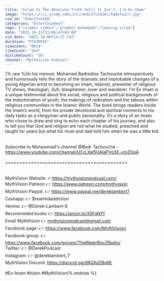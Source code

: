 ```yaml
---
title: "Islam Is The Absolute Truth Until It Isn't: I'm Ex-Imam"
image: "https:\/\/i.ytimg.com\/vi\/UnbLS7uxGZA\/hqdefault.jpg"
vid_id: "UnbLS7uxGZA"
categories: "Entertainment"
tags: ["islamic videos","prophet muhammad","leaving islam"]
date: "2021-10-11T13:06:47+03:00"
vid_date: "2021-10-06T14:27:23Z"
duration: "PT42M58S"
viewcount: "8014"
likeCount: "554"
dislikeCount: "20"
channel: "MythVision Podcast"
---
```

{% raw %}In his memoir, Mohamed Badredine Tachouche introspectively and humorously tells the story of the dramatic and improbable changes of a young Algerian artist to becoming an Imam, Islamist, presenter of religious TV shows, theologian, Sufi, blasphemer, lover and wanderer. I’m Ex Imam is a unique testimonial about the social, religious and political backgrounds of the indoctrination of youth, the makings of radicalism and the taboos within religious communities in the Islamic World. The book brings readers inside the Imam’s world, from his private devotional and spiritual moments to his daily tasks as a clergyman and public personality. It’s a story of an Imam who chose to draw and sing to echo each chapter of his journey, and also to tell you that God and religion are not what he studied, preached and taught for years but what his mum and dad told him when he was a little kid.<br /><br /><br />Subscribe to Muhammad's channel @Badr Tachouche - <a rel="nofollow" target="blank" href="https://www.youtube.com/channel/UCrLXaI5UAlaPVg3E-umZOqA">https://www.youtube.com/channel/UCrLXaI5UAlaPVg3E-umZOqA</a><br /><br />===========================================<br /><br /><br />MythVision Website:  🔥   <a rel="nofollow" target="blank" href="https://mythvisionpodcast.com/">https://mythvisionpodcast.com/</a><br />MythVision Patreon    👉  <a rel="nofollow" target="blank" href="https://www.patreon.com/mythvision">https://www.patreon.com/mythvision</a><br />MythVision  Paypal.    👉  <a rel="nofollow" target="blank" href="https://www.paypal.me/dereklambert7">https://www.paypal.me/dereklambert7</a> <br />Cashapp:                       👉  $rewiredaddiction<br />Venmo:                          👉  @Derek-Lambert-9<br />Recommeded books   👉  <a rel="nofollow" target="blank" href="https://amzn.to/35FqNYf">https://amzn.to/35FqNYf</a> <br />Email MythVision         👉  mythvisionpodcast@gmail.com <br />Facebook page:            👉  <a rel="nofollow" target="blank" href="https://www.facebook.com/MythVision/">https://www.facebook.com/MythVision/</a><br />Facebook group:          👉  <a rel="nofollow" target="blank" href="https://www.facebook.com/groups/TheWaterBoyZRadio/">https://www.facebook.com/groups/TheWaterBoyZRadio/</a><br />Twitter:                           👉  @DerekPodcast   <br />Instagram:                     👉  @dereklambert_7<br />MythVision Discord:      <a rel="nofollow" target="blank" href="https://discord.gg/dRQXdZBq6E">https://discord.gg/dRQXdZBq6E</a><br /><br />#Ex-Imam #Islam #MythVision{% endraw %}
